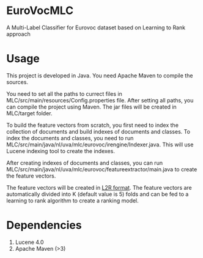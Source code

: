 EuroVocMLC
==========

A Multi-Label Classifier for Eurovoc dataset based on Learning to Rank approach


# Usage
This project is developed in Java. You need Apache Maven to compile the sources.

You need to set all the paths to currect files in MLC/src/main/resources/Config.properties file. After setting all paths, you can compile the project using Maven. The jar files will be created in MLC/target folder. 

To build the feature vectors from scratch, you first need to index the collection of documents and build indexes of documents and classes. To index the documents and classes, you need to run MLC/src/main/java/nl/uva/mlc/eurovoc/irengine/Indexer.java. This will use Lucene indexing tool to create the indexes. 

After creating indexes of documents and classes, you can run MLC/src/main/java/nl/uva/mlc/eurovoc/featureextractor/main.java to create the feature vectors. 

The feature vectors will be created in [L2R format](https://www.cs.cornell.edu/people/tj/svm_light/svm_rank.html). The feature vectors are automatically divided into K (default value is 5) folds and can be fed to a learning to rank algorithm to create a ranking model.

# Dependencies

1. Lucene 4.0
2. Apache Maven (>3)


